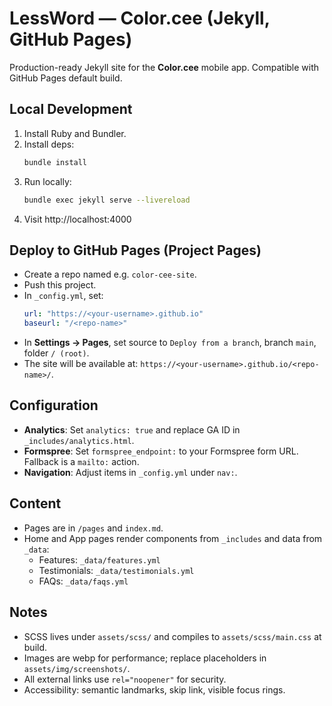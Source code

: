 # LessWord — Color.cee (Jekyll, GitHub Pages)

Production-ready Jekyll site for the **Color.cee** mobile app. Compatible with GitHub Pages default build.

## Local Development
1. Install Ruby and Bundler.
2. Install deps:
   ```bash
   bundle install
   ```
3. Run locally:
   ```bash
   bundle exec jekyll serve --livereload
   ```
4. Visit http://localhost:4000

## Deploy to GitHub Pages (Project Pages)
- Create a repo named e.g. `color-cee-site`.
- Push this project.
- In `_config.yml`, set:
  ```yml
  url: "https://<your-username>.github.io"
  baseurl: "/<repo-name>"
  ```
- In **Settings → Pages**, set source to `Deploy from a branch`, branch `main`, folder `/ (root)`.
- The site will be available at: `https://<your-username>.github.io/<repo-name>/`.

## Configuration
- **Analytics**: Set `analytics: true` and replace GA ID in `_includes/analytics.html`.
- **Formspree**: Set `formspree_endpoint:` to your Formspree form URL. Fallback is a `mailto:` action.
- **Navigation**: Adjust items in `_config.yml` under `nav:`.

## Content
- Pages are in `/pages` and `index.md`.
- Home and App pages render components from `_includes` and data from `_data`:
  - Features: `_data/features.yml`
  - Testimonials: `_data/testimonials.yml`
  - FAQs: `_data/faqs.yml`

## Notes
- SCSS lives under `assets/scss/` and compiles to `assets/scss/main.css` at build.
- Images are webp for performance; replace placeholders in `assets/img/screenshots/`.
- All external links use `rel="noopener"` for security.
- Accessibility: semantic landmarks, skip link, visible focus rings.

